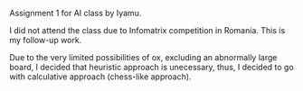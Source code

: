 Assignment 1 for AI class by Iyamu.

I did not attend the class due to Infomatrix competition in Romania.
This is my follow-up work.

Due to the very limited possibilities of ox, excluding an abnormally large board, I decided that heuristic approach is unecessary, thus, I decided to go with calculative approach (chess-like approach).
